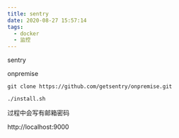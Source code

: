 ```yaml
---
title: sentry
date: 2020-08-27 15:57:14
tags:
  - docker
  - 监控
---
```


sentry

<!--more-->

onpremise

```
git clone https://github.com/getsentry/onpremise.git

./install.sh
```

过程中会写有邮箱密码

http://localhost:9000
